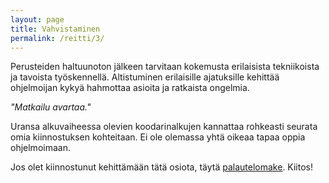 ```yaml
---
layout: page
title: Vahvistaminen
permalink: /reitti/3/
---
```


Perusteiden haltuunoton jälkeen tarvitaan kokemusta erilaisista tekniikoista ja
tavoista työskennellä. Altistuminen erilaisille ajatuksille kehittää
ohjelmoijan kykyä hahmottaa asioita ja ratkaista ongelmia.

_"Matkailu avartaa."_

Uransa alkuvaiheessa olevien koodarinalkujen kannattaa rohkeasti seurata omia
kiinnostuksen kohteitaan. Ei ole olemassa yhtä oikeaa tapaa oppia ohjelmoimaan.

Jos olet kiinnostunut kehittämään tätä osiota, täytä
[palautelomake](https://docs.google.com/forms/d/1BE3jIkksuOElrnaWzd3ucSozv2YSc4xR5AdhzpCDd10/viewform).
Kiitos!
